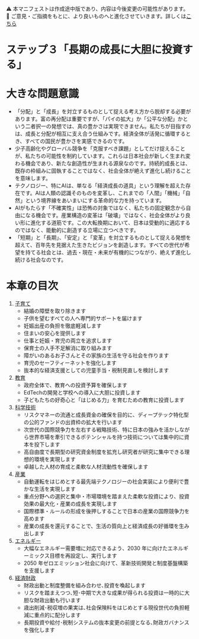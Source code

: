 ⚠️ 本マニフェストは作成途中版であり、内容は今後変更の可能性があります。  
💬 ご意見・ご指摘をもとに、より良いものへと進化させていきます。詳しくは[こちら](README.md#このマニフェスト自身もみんなの知恵を集めて改善していきます)

# ステップ３「長期の成長に大胆に投資する」

# 大きな問題意識

* 「分配」と「成長」を対立するものとして捉える考え方から脱却する必要があります。富の再分配は重要ですが、「パイの拡大」か「公平な分配」かという二者択一の発想では、真の豊かさは実現できません。私たちが目指すのは、成長と分配が相互に支え合う仕組みです。経済全体が活発に循環するとき、すべての国民が豊かさを実感できるのです。
* 少子高齢化やグローバル競争を「克服すべき課題」としてだけ捉えることが、私たちの可能性を制約しています。これらは日本社会が新しく生まれ変わる機会であり、新たな創造性が生まれる源泉なのです。持続的成長とは、既存の枠組みに固執することではなく、社会全体が絶えず進化し続けることを意味します。
* テクノロジー、特にAIは、単なる「経済成長の道具」という理解を超えた存在です。AIは人類の認識そのものを変革し、これまでの「人間」「機械」「自然」という境界線をあいまいにする革命的な力を持っています。
* AIがもたらす「不確実性」は恐怖の対象ではなく、私たちの固定観念から自由になる機会です。産業構造の変革は「破壊」ではなく、社会全体がより良い形に進化する道筋です。この大転換期において、日本は受動的に適応するのではなく、能動的に創造する立場に立つべきです。
* 「短期」と「長期」、「安定」と「変革」を対立するものとして捉える発想を超えて、百年先を見据えた生きたビジョンを創造します。すべての世代が希望を持てる社会とは、過去・現在・未来が有機的につながり、絶えず進化し続ける社会なのです。

# 本章の目次

1. [子育て](31_ステップ３子育て.md)  
   * 結婚の障壁を取り除きます  
   * 子供を望むすべての人へ専門的サポートを届けます  
   * 妊娠出産の負担を徹底軽減します  
   * 住まいの安心を提供します  
   * 仕事と妊娠・育児の両立を追求します  
   * 保育士の人手不足解消に取り組みます  
   * 障がいのあるお子さんとその家族の生活を守る社会を作ります  
   * 育児のセーフティーネットを強化します  
   * 抜本的な経済支援としての児童手当・税制見直しを検討します  
2. [教育](32_ステップ３教育.md)  
   * 政府全体で、教育への投資予算を確保します  
   * EdTechの開発と学校への導入に大胆に投資します  
   * 子どもたちの好奇心と「はじめる力」を育むための教育に投資します  
3. [科学技術](33_ステップ３科学技術.md)  
   * リスクマネーの流通と成長資金の確保を目的に、ディープテック特化型の公的ファンドの出資枠の拡大を行います  
   * 次世代の国際競争力を左右する戦略技術、特に日本の強みを活かしながら世界市場を牽引できるポテンシャルを持つ技術については集中的に資本を投下します  
   * 高自由度で長期型の研究資金制度を拡充し研究者が研究に集中できる理想的環境を実現します  
   * 卓越した人材の育成と柔軟な人材流動性を確保します  
4. [産業](34_ステップ３産業.md)  
   * 自動運転をはじめとする最先端テクノロジーの社会実装により便利で豊かな生活を実現します  
   * 重点分野への選択と集中・市場環境を踏まえた柔軟な投資により、投資効果の最大化・産業の成長を実現します  
   * 国際標準・ルールの形成を後押しすることで日本の産業の国際競争力を高めます  
   * 産業の成長を還元することで、生活の質向上と経済成長の好循環を生み出します  
5. [エネルギー](35_ステップ３エネルギー.md)
   * 大幅なエネルギー需要増に対応できるよう、2030 年に向けたエネルギーミックス目標を再設定し、実行します
   * 2050 年ゼロエミッション社会に向けて、革新技術開発と制度基盤構築を支援します
7. [経済財政](36_ステップ３経済財政.md)  
   * 財政出動と制度整備を組み合わせ､投資を喚起します  
   * リスクを踏まえつつ､短･中期で大きな成果が得られる投資は一時的に大胆な財政出動も行います  
   * 歳出削減･税収増の果実は､社会保険料をはじめとする現役世代の負担軽減に重点的に配分します  
   * 長期投資や給付･税制システムの抜本変更の前提となる､財政ガバナンスを強化します

